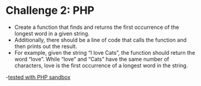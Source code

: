 # Challenge 2: PHP

- Create a function that finds and returns the first occurrence of the longest word in a given string.
- Additionally, there should be a line of code that calls the function and then prints out the result.
- For example, given the string “I love Cats”, the function should return the word “love”. While “love” and “Cats” have the same number of characters, love is the first occurrence of a longest word in the string.

-[tested with PHP sandbox](http://sandbox.onlinephpfunctions.com/code/3abcffa40751d3eb65819a6ef69df8ca8b3d1ecb)
